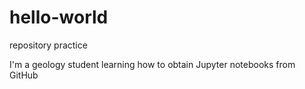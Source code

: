 # hello-world
repository practice

I'm a geology student learning how to obtain Jupyter notebooks from GitHub

